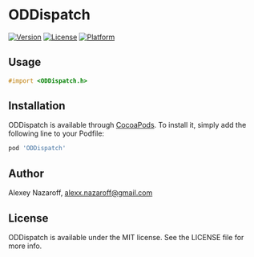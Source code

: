 
# ODDispatch

[![Version](https://img.shields.io/cocoapods/v/ODDispatch.svg?style=flat)](http://cocoapods.org/pods/ODDispatch)
[![License](https://img.shields.io/cocoapods/l/ODDispatch.svg?style=flat)](http://cocoapods.org/pods/ODDispatch)
[![Platform](https://img.shields.io/cocoapods/p/ODDispatch.svg?style=flat)](http://cocoapods.org/pods/ODDispatch)

## Usage

```objective-c
#import <ODDispatch.h>
```

## Installation

ODDispatch is available through [CocoaPods](http://cocoapods.org). To install
it, simply add the following line to your Podfile:

```ruby
pod 'ODDispatch'
```

## Author

Alexey Nazaroff, alexx.nazaroff@gmail.com

## License

ODDispatch is available under the MIT license. See the LICENSE file for more info.

